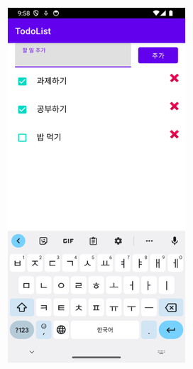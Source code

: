 <p align="center">
  <img width="400" height="800" src="https://github.com/Jinwoooooooo/2024-1-Mobile-App/blob/main/TodoList/Screenshot_1716760689.png">
</p>
